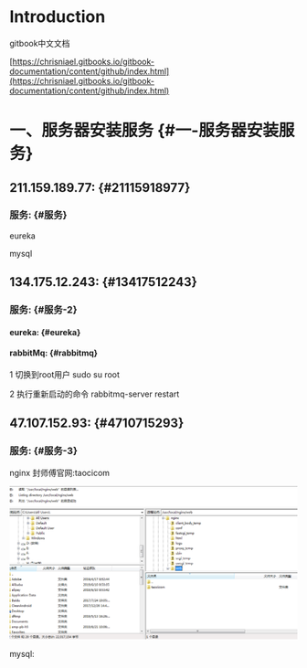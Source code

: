 # Introduction

gitbook中文文档

[https://chrisniael.gitbooks.io/gitbook-documentation/content/github/index.html](https://chrisniael.gitbooks.io/gitbook-documentation/content/github/index.html)

# 一、服务器安装服务 {#一-服务器安装服务}

## 211.159.189.77: {#21115918977}

### 服务: {#服务}

eureka

mysql

## 134.175.12.243: {#13417512243}

### 服务: {#服务-2}

#### eureka: {#eureka}

#### rabbitMq: {#rabbitmq}

1 切换到root用户 sudo su root

2 执行重新启动的命令 rabbitmq-server restart

## 47.107.152.93: {#4710715293}

### 服务: {#服务-3}

nginx 封师傅官网:taocicom

![](/assets/微信截图_20190712114223.png)

mysql:

